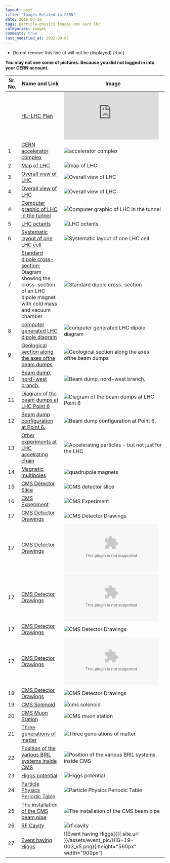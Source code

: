 ```yaml
---
layout: post
title: "Images Related to CERN"
date: 2018-07-10
tags: particle-physics images cms cern lhc
categories: images
comments: true
last_modified_at: 2022-09-05
---
```


- Do not remove this line (it will not be displayed)
  {:toc}

**You may not see some of pictures. Because you did not logged in into your CERN account.**

| Sr. No. | Name and Link                                                                                                                                                         | Image                                                                                                                                                                   |
| ------- | --------------------------------------------------------------------------------------------------------------------------------------------------------------------- | ----------------------------------------------------------------------------------------------------------------------------------------------------------------------- |
|         | [HL-LHC Plan](https://hilumilhc.web.cern.ch/content/hl-lhc-project)                                                                                                   | ![HL-LHC Plan](https://hilumilhc.web.cern.ch/sites/default/files/HL-LHC_Janvier2022.pdf)                                                                                |
| 1       | [CERN accelerator complex](https://cds.cern.ch/record/2225847?ln=en)                                                                                                  | ![accelerator complex](https://cds.cern.ch/record/2225847/files/CCC-v2016.png?subformat=icon-1440)                                                                      |
| 2       | [Map of LHC](https://cds.cern.ch/record/42387?ln=en)                                                                                                                  | ![map of LHC](https://mediastream.cern.ch/MediaArchive/Photo/Public/2001/0108001/0108001_01/0108001_01-A4-at-144-dpi.jpg)                                               |
| 3       | [Overall view of LHC](https://cds.cern.ch/record/1708847?ln=en)                                                                                                       | ![Overall view of LHC](https://cds.cern.ch/record/1708847/files/Screen%20shot%202014-06-24%20at%2013.24.59.png?subformat=icon-1440)                                     |
| 4       | [Overall view of LHC](https://cds.cern.ch/record/1708849?ln=en)                                                                                                       | ![Overall view of LHC](https://cds.cern.ch/record/1708849/files/Overall%20view%20of%20the%20LHC.jpg?subformat=icon-1440)                                                |
| 4       | [Computer graphic of LHC in the tunnel](https://cds.cern.ch/record/39309?ln=en)                                                                                       | ![Computer graphic of LHC in the tunnel](https://mediastream.cern.ch/MediaArchive/Photo/Public/1996/9602021/9602021_01/9602021_01-A5-at-72-dpi.jpg)                     |
| 5       | [LHC octants](https://lhc-machine-outreach.web.cern.ch/lhc-machine-outreach/images/lhc-schematic.jpg)                                                                 | ![LHC octants](https://lhc-machine-outreach.web.cern.ch/lhc-machine-outreach/images/lhc-schematic.jpg)                                                                  |
| 6       | [Systematic layout of one LHC cell](https://cds.cern.ch/record/842724/files/lhc-pho-1999-259.jpg)                                                                     | ![Systematic layout of one LHC cell](https://cds.cern.ch/record/842724/files/lhc-pho-1999-259.jpg)                                                                      |
| 7       | [Standard dipole cross-section](https://cds.cern.ch/record/40524?ln=en); Diagram showing the cross-section of an LHC dipole magnet with cold mass and vacuum chamber. | ![Standard dipole cross-section](https://mediastream.cern.ch/MediaArchive/Photo/Public/1999/9906025/9906025_01/9906025_01-A4-at-144-dpi.jpg)                            |
| 8       | [computer generated LHC dipole diagram](https://cds.cern.ch/record/39731?ln=en)                                                                                       | ![computer generated LHC dipole diagram](https://mediastream.cern.ch/MediaArchive/Photo/Public/1998/9809007/9809007/9809007-A4-at-144-dpi.jpg)                          |
| 9       | [Geological section along the axes ofthe beam dumps](https://cds.cern.ch/record/842409?ln=en)                                                                         | ![Geological section along the axes ofthe beam dumps](https://cds.cern.ch/record/842409/files/lhc-pho-1997-175.jpg)                                                     |
| 10      | [Beam dump, nord-west branch.](https://cds.cern.ch/record/842531?ln=en)                                                                                               | ![Beam dump, nord-west branch.](https://cds.cern.ch/record/842531/files/lhc-pho-1997-198.jpg)                                                                           |
| 11      | [Diagram of the beam dumps at LHC Point 6](https://cds.cern.ch/record/842348?ln=en)                                                                                   | ![Diagram of the beam dumps at LHC Point 6](https://cds.cern.ch/record/842348/files/LHC-PHO-1997-212.jpg)                                                               |
| 12      | [Beam dump configuration at Point 6.](https://cds.cern.ch/record/841577?ln=en)                                                                                        | ![Beam dump configuration at Point 6.](https://cds.cern.ch/record/841577/files/lhc-pho-1997-061.jpg)                                                                    |
| 13      | [Other experiments at LHC accelrating chain](https://home.cern/about/updates/2017/07/accelerating-particles-not-just-lhc)                                             | ![Accelerating particles - but not just for the LHC](https://home.cern/sites/home.web.cern.ch/files/image/update-for_the_public/2017/07/distribution_of_protons_en.jpg) |
| 14      | [Magnetic multipoles](http://www.lhc-closer.es/taking_a_closer_look_at_lhc/0.magnetic_multipoles)                                                                     | ![quadrupole magnets](http://www.lhc-closer.es/webapp/files/1435504123_b887b3b5c6aab9b0259320ea21935bbd.png)                                                            |
| 15      | [CMS Detector Slice](https://cds.cern.ch/record/2120661?ln=en)                                                                                                        | ![CMS detector slice](https://cds.cern.ch/record/2120661/files/CMSslice_whiteBackground.png?subformat=icon-1440)                                                        |
| 16      | [CMS Experiment](https://cds.cern.ch/record/1474902?ln=en)                                                                                                            | ![CMS Experiment](https://cds.cern.ch/record/1474902/files/CMSrealSize5000_final_darker.jpg?subformat=icon-1440)                                                        |
| 17      | [CMS Detector Drawings](https://cds.cern.ch/record/1433717?ln=en)                                                                                                     | ![CMS Detector Drawings](https://cds.cern.ch/record/1433717/files/CMSnc.jpg?subformat=icon-1440)                                                                        |
| 17      | [CMS Detector Drawings](https://cds.cern.ch/record/1433717?ln=en)                                                                                                     | ![CMS Detector Drawings](https://cds.cern.ch/record/1433717/files/Crossnc.eps?subformat=icon-640)                                                                       |
| 17      | [CMS Detector Drawings](https://cds.cern.ch/record/1433717?ln=en)                                                                                                     | ![CMS Detector Drawings](https://cds.cern.ch/record/1433717/files/Longnc.eps?subformat=icon-180)                                                                        |
| 17      | [CMS Detector Drawings](https://cds.cern.ch/record/1433717?ln=en)                                                                                                     | ![CMS Detector Drawings](https://cds.cern.ch/record/1433717/files/cms_complete.gif?subformat=icon-1440)                                                                 |
| 17      | [CMS Detector Drawings](https://cds.cern.ch/record/1433717?ln=en)                                                                                                     | ![CMS Detector Drawings](https://cds.cern.ch/record/1433717/files/cms_complete_labelled.eps?subformat=icon-180)                                                         |
| 18      | [CMS Detector Drawings](http://cms.web.cern.ch/news/cms-detector-design)                                                                                              | ![CMS Detector Drawings](https://cms-docdb.cern.ch/cgi-bin/PublicDocDB/RetrieveFile?docid=11514&version=1&filename=cms_120918_03.png)                                   |
| 19      | [CMS Solenoid](https://cds.cern.ch/record/1020311?ln=en)                                                                                                              | ![cms solenoid](https://mediastream.cern.ch/MediaArchive/Photo/Public/2007/0702022/0702022_02/0702022_02-A5-at-72-dpi.jpg)                                              |
| 20      | [CMS Muon Station](https://cds.cern.ch/record/1456510/plots)                                                                                                          | ![CMS muon station](https://cds.cern.ch/record/1456510/files/pictures_MuonSys-mod3.png)                                                                                 |
| 21      | [Three generations of matter](http://inspirehep.net/record/1251416/plots)                                                                                             | ![Three generations of matter](http://inspirehep.net/record/1251416/files/Figures_Theory_Standard_Model_of_Elementary_Particles_BW.png)                                 |
| 22      | [Position of the various BRIL systems inside CMS](https://www-sciencedirect-com.ezproxy.cern.ch/science/article/pii/S0168900216305708#f0005)                          | ![Position of the various BRIL systems inside CMS](https://ars-els-cdn-com.ezproxy.cern.ch/content/image/1-s2.0-S0168900216305708-gr1_lrg.jpg)                          |
| 23      | [Higgs potential](https://cds.cern.ch/record/1638469/plots)                                                                                                           | ![Higgs potential](https://cds.cern.ch/record/1638469/files/higgspotential.png)                                                                                         |
| 24      | [Particle Physics Periodic Table](https://uslhc.web.cern.ch/physics/standard-model-and-beyond)                                                                        | ![Particle Physics Periodic Table](https://cds.cern.ch/record/1473657/files/SMinfographic_image.png?subformat=)                                                         |
| 25      | [The installation of the CMS beam pipe](http://cds.cern.ch/record/1598081)                                                                                            | ![The installation of the CMS beam pipe](http://cds.cern.ch/record/1598081/files/DSC_0159.jpg?subformat=icon-1440)                                                      |
| 26      | [RF Cavity](https://www.lhc-closer.es/taking_a_closer_look_at_lhc/0.rf_cavities)                                                                                      | ![rf cavity](https://www.lhc-closer.es/webapp/files/1435503941_77cff2f9fcf76f625a60aa3135ed2c87.jpg)                                                                    |
| 27      | [Event having Higgs](https://mattermost.web.cern.ch/files/mx47y7shy3bi3j4s5x9kwpn6jw/public?h=wqmMOyQjK56-WNoNwSaiFoZobCSno0KOrvOmrcv9ycc)                            | ![Event having Higgs]({{ site.url }}/assets/event_pic/HIG-19-003_v5.png){:height="560px" width="900px"}                                                                 |
